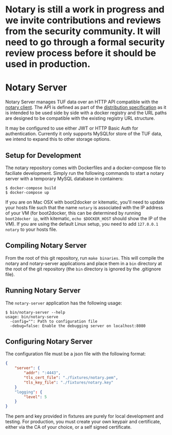 # Notary is still a work in progress and we invite contributions and reviews from the security community. It will need to go through a formal security review process before it should be used in production.

# Notary Server

Notary Server manages TUF data over an HTTP API compatible with the
[notary client](../notary/). The API is defined as part of the [distribution
specification](https://github.com/docker/distribution/blob/master/docs/spec/api.md)
as it is intended to be used side by side with a docker registry and
the URL paths are designed to be compatible with the existing registry
URL structure.

It may be configured to use either JWT or HTTP Basic Auth for authentication.
Currently it only supports MySQLfor store of the TUF data, we intend to
expand this to other storage options.

## Setup for Development

The notary repository comes with Dockerfiles and a docker-compose file
to faciliate development. Simply run the following commands to start
a notary server with a temporary MySQL database in containers:

```
$ docker-compose build
$ docker-compose up
```

If you are on Mac OSX with boot2docker or kitematic, you'll need to
update your hosts file such that the name `notary` is associated with
the IP address of your VM (for boot2docker, this can be determined
by running `boot2docker ip`, with kitematic, `echo $DOCKER_HOST` should
show the IP of the VM). If you are using the default Linux setup,
you need to add `127.0.0.1 notary` to your hosts file.

## Compiling Notary Server

From the root of this git repository, run `make binaries`. This will
compile the notary and notary-server applications and place them in
a `bin` directory at the root of the git repository (the `bin` directory
is ignored by the .gitignore file).

## Running Notary Server

The `notary-server` application has the following usage:

```
$ bin/notary-server --help
usage: bin/notary-serve
  -config="": Path to configuration file
  -debug=false: Enable the debugging server on localhost:8080
```

## Configuring Notary Server

The configuration file must be a json file with the following format:

```json
{
    "server": {
        "addr": ":4443",
        "tls_cert_file": "./fixtures/notary.pem",
        "tls_key_file": "./fixtures/notary.key"
    }
    "logging": {
        "level": 5
    }
}
```

The pem and key provided in fixtures are purely for local development and
testing. For production, you must create your own keypair and certificate,
either via the CA of your choice, or a self signed certificate.

